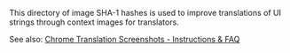 This directory of image SHA-1 hashes is used to improve translations of UI
strings through context images for translators.

See also: [Chrome Translation Screenshots - Instructions & FAQ
](https://docs.google.com/document/d/1nwYWDny20icMSpLUuV_LgrlbWKrYpbXOERUIZNH636o/edit#heading=h.2t7lc4cxo2au)